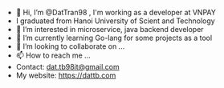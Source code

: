 - 👋 Hi, I’m @DatTran98 , I'm working as a developer at VNPAY
- I graduated from Hanoi University of Scient and Technology
- 👀 I’m interested in microservice, java backend developer
- 🌱 I’m currently learning Go-lang for some projects as a tool
- 💞️ I’m looking to collaborate on ...
- 📫 How to reach me ...
- Contact: dat.tb98it@gmail.com
- My website: https://dattb.com
<!---
DatTran98/DatTran98 is a ✨ special ✨ repository because its `README.md` (this file) appears on your GitHub profile.
You can click the Preview link to take a look at your changes.
--->
